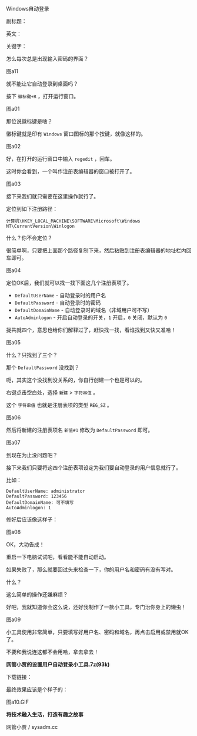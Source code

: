 Windows自动登录

副标题：

英文：

关键字：





怎么每次总是出现输入密码的界面？

图a11



就不能让它自动登录到桌面吗？





按下 `徽标键+R` ，打开运行窗口。

图a01



那位说徽标键是啥？

徽标键就是印有 `Windows` 窗口图标的那个按键，就像这样的。

图a02



好，在打开的运行窗口中输入 `regedit` ，回车。

这时你会看到，一个叫作注册表编辑器的窗口被打开了。

图a03



接下来我们就只需要在这里操作就行了。

定位到如下注册路径：

```
计算机\HKEY_LOCAL_MACHINE\SOFTWARE\Microsoft\Windows NT\CurrentVersion\Winlogon
```



什么？你不会定位？

很简单啊，只要把上面那个路径复制下来，然后粘贴到注册表编辑器的地址栏内回车即可。

图a04



定位OK后，我们就可以找一找下面这几个注册表项了。

* `DefaultUserName` - 自动登录时的用户名
* `DefaultPassword` - 自动登录时的密码
* `DefaultDomainName` - 自动登录时的域名（非域用户可不写）
* `AutoAdminlogon` - 开启自动登录的开关，`1` 开启，`0` 关闭，默认为 `0`



拢共就四个，意思也给你们解释过了，赶快找一找，看谁找到又快又准哈！

图a05



什么？只找到了三个？

那个 `DefaultPassword` 没找到？

呃，其实这个没找到没关系的，你自行创建一个也是可以的。



右键点击空白处，选择 `新建` > `字符串值` 。

这个 `字符串值` 也就是注册表项的类型 `REG_SZ` 。

图a06



然后将新建的注册表项名 `新值#1` 修改为 `DefaultPassword` 即可。

图a07



到现在为止没问题吧？

接下来我们只要将这四个注册表项设定为我们要自动登录的用户信息就行了。

比如：

```
DefaultUserName: administrator
DefaultPassword: 123456
DefaultDomainName: 可不填写
AutoAdminlogon: 1
```



修好后应该像这样子：

图a08



OK，大功告成！

重启一下电脑试试吧，看看能不能自动启动。

如果失败了，那么就要回过头来检查一下，你的用户名和密码有没有写对。



什么？

这么简单的操作还嫌麻烦？

好吧，我就知道你会这么说，还好我制作了一款小工具，专门治你身上的懒虫！

图a09



小工具使用非常简单，只要填写好用户名、密码和域名，再点击启用或禁用就OK了。

不要和我说连这都不会用哈，拿去拿去！



**网管小贾的设置用户自动登录小工具.7z(93k)**

下载链接：





最终效果应该是个样子的：

图a10.GIF





**将技术融入生活，打造有趣之故事**

网管小贾 / sysadm.cc
